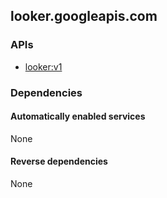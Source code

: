 ## looker.googleapis.com

### APIs

* [ looker:v1 ]( https://looker.googleapis.com/$discovery/rest?version=v1 )

### Dependencies

#### Automatically enabled services

None

#### Reverse dependencies

None
